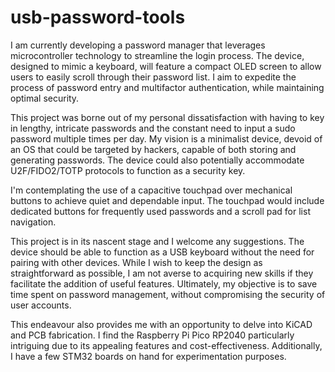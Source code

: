 # usb-password-tools
I am currently developing a password manager that leverages microcontroller technology to streamline the login process. The device, designed to mimic a keyboard, will feature a compact OLED screen to allow users to easily scroll through their password list. I aim to expedite the process of password entry and multifactor authentication, while maintaining optimal security.

This project was borne out of my personal dissatisfaction with having to key in lengthy, intricate passwords and the constant need to input a sudo password multiple times per day. My vision is a minimalist device, devoid of an OS that could be targeted by hackers, capable of both storing and generating passwords. The device could also potentially accommodate U2F/FIDO2/TOTP protocols to function as a security key.

I'm contemplating the use of a capacitive touchpad over mechanical buttons to achieve quiet and dependable input. The touchpad would include dedicated buttons for frequently used passwords and a scroll pad for list navigation.

This project is in its nascent stage and I welcome any suggestions. The device should be able to function as a USB keyboard without the need for pairing with other devices. While I wish to keep the design as straightforward as possible, I am not averse to acquiring new skills if they facilitate the addition of useful features. Ultimately, my objective is to save time spent on password management, without compromising the security of user accounts.

This endeavour also provides me with an opportunity to delve into KiCAD and PCB fabrication. I find the Raspberry Pi Pico RP2040 particularly intriguing due to its appealing features and cost-effectiveness. Additionally, I have a few STM32 boards on hand for experimentation purposes.

